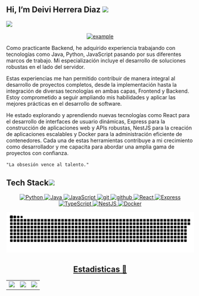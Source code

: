 ## Hi, I’m Deivi Herrera Diaz <img src = "https://raw.githubusercontent.com/MartinHeinz/MartinHeinz/master/wave.gif" width = 30px> 
<p>
  <a href="https://github.com/DeiviHerreraDiaz09"><img src="https://readme-typing-svg.herokuapp.com?&font=IBM+Plex+Sans&color=abcdef&size=20&lines=Welcome+to+my+GitHub+Profile!" /></a>
</p>

<p align ="center">
  
  <a href="mailto:herreradiazdeivistiven2004@gmail.com?subject=Feedback%20From%20Github&body=Hello," target="_blank">
    <img src="https://img.shields.io/badge/Gmail-D14836?style=for-the-badge&logo=gmail&logoColor=white" alt="example"/>
  </a>
  </p>


<p>Como practicante Backend, he adquirido experiencia trabajando con tecnologías como Java, Python, JavaScript pasando por sus diferentes marcos de trabajo. Mi especialización incluye el desarrollo de soluciones robustas en el lado del servidor. 


Estas experiencias me han permitido contribuir de manera integral al desarrollo de proyectos completos, desde la implementación hasta la integración de diversas tecnologías en ambas capas, Frontend y Backend. Estoy comprometido a seguir ampliando mis habilidades y aplicar las mejores prácticas en el desarrollo de software.

He estado explorando y aprendiendo nuevas tecnologías como React para el desarrollo de interfaces de usuario dinámicas, Express para la construcción de aplicaciones web y APIs robustas, NestJS para la creación de aplicaciones escalables y Docker para la administración eficiente de contenedores. Cada una de estas herramientas contribuye a mi crecimiento como desarrollador y me capacita para abordar una amplia gama de proyectos con confianza.


```
"La obsesión vence al talento." 
```
</p>


## Tech Stack<img src = "https://media2.giphy.com/media/QssGEmpkyEOhBCb7e1/giphy.gif?cid=ecf05e47a0n3gi1bfqntqmob8g9aid1oyj2wr3ds3mg700bl&rid=giphy.gif" width = 32px> 

<p align="center">
  <a href="https://www.python.org" target="_blank">
    <img alt="Python" src="https://img.shields.io/badge/Python-3776AB?style=for-the-badge&logo=python&logoColor=white">
  </a>
  <a href="https://www.java.com" target="_blank">
    <img alt="Java" src="https://img.shields.io/badge/Java-007396?style=for-the-badge&logo=java&logoColor=white">
  </a>
  <a href="https://developer.mozilla.org/en-US/docs/Web/JavaScript" target="_blank">
    <img alt="JavaScript" src="https://img.shields.io/badge/JavaScript-F7DF1E?style=for-the-badge&logo=javascript&logoColor=black">
  </a>
  <a href="https://git-scm.com/" target="_blank">
    <img src="https://img.shields.io/badge/git-F05032.svg?style=for-the-badge&logo=git&logoColor=white"
      alt="git"/>
  </a>
  <a href="https://github.com/ELanza-48" target="_blank">
    <img src="https://img.shields.io/badge/github-181717.svg?style=for-the-badge&logo=github&logoColor=white" alt="github" />
  </a>
  </a>
  <a href="https://reactjs.org/">
    <img alt="React" src="https://img.shields.io/badge/React-61DAFB?style=for-the-badge&logo=react&logoColor=black">
  </a>
   <a href="https://expressjs.com/">
    <img alt="Express" src="https://img.shields.io/badge/Express-000000?style=for-the-badge&logo=express&logoColor=white">
  </a>
  <a href="https://www.typescriptlang.org/">
    <img alt="TypeScript" src="https://img.shields.io/badge/TypeScript-3178C6?style=for-the-badge&logo=typescript&logoColor=white">
  </a>
   <a href="https://nestjs.com/">
    <img alt="NestJS" src="https://img.shields.io/badge/NestJS-E0234E?style=for-the-badge&logo=nestjs&logoColor=white">
  </a>
  <a href="https://www.docker.com/">
    <img alt="Docker" src="https://img.shields.io/badge/Docker-2496ED?style=for-the-badge&logo=docker&logoColor=white">
 
 
![snake gif](https://github.com/TekyaygilFethi/TekyaygilFethi/blob/output/github-contribution-grid-snake.svg)
</p>

<h2 align="center"> Estadisticas 🚀</h2>
<table align="center">
  <tr>
    <td>
      <img src="https://github-readme-stats.vercel.app/api?username=DeiviHerreraDiaz09&show_icons=true&theme=tokyonight"/>
    </td>
    <td>
      <img src="https://github-readme-streak-stats.herokuapp.com/?user=DeiviHerreraDiaz09&theme=tokyonight"/>
    </td>
    <td>
      <img src="https://github-readme-stats.vercel.app/api/top-langs/?username=DeiviHerreraDiaz09&theme=tokyonight&layout=compact"/>
    </td>
  </tr>
</table>
